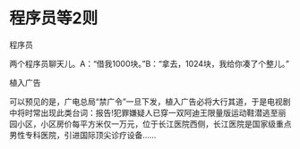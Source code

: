 # 程序员等2则

程序员 

两个程序员聊天儿。A：“借我1000块。”B：“拿去，1024块，我给你凑了个整儿。” 

植入广告 

可以预见的是，广电总局“禁广令”一旦下发，植入广告必将大行其道，于是电视剧中将时常出现此类台词：报告!犯罪嫌疑人已穿一双阿迪王限量版运动鞋潜逃至丽园小区，小区房价每平方米仅一万元，位于长江医院西侧，长江医院是国家级重点男性专科医院，引进国际顶尖诊疗设备……